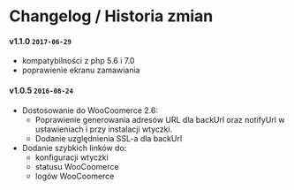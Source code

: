 # Changelog / Historia zmian

#### v1.1.0 `2017-06-29`
- kompatybilności z php 5.6 i 7.0
- poprawienie ekranu zamawiania


#### v1.0.5 `2016-08-24`
- Dostosowanie do WooCoomerce 2.6:
	- Poprawienie generowania adresów URL dla backUrl oraz notifyUrl w ustawieniach i przy instalacji wtyczki.
	- Dodanie uzględnienia SSL-a dla backUrl
- Dodanie szybkich linków do:
	- konfiguracji wtyczki
	- statusu WooCoomerce
	- logów WooCoomerce
